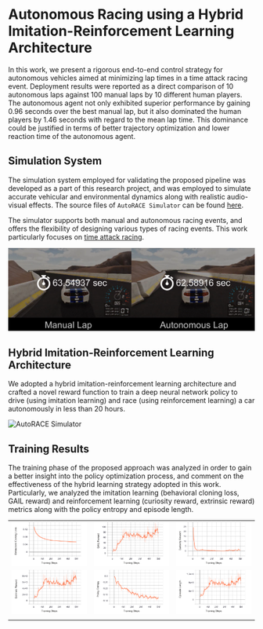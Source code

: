 # Autonomous Racing using a Hybrid Imitation-Reinforcement Learning Architecture

In this work, we present a rigorous end-to-end control strategy for autonomous vehicles aimed at minimizing lap times in a time attack racing event. Deployment results were reported as a direct comparison of 10 autonomous laps against 100 manual laps by 10 different human players. The autonomous agent not only exhibited superior performance by gaining 0.96 seconds over the best manual lap, but it also dominated the human players by 1.46 seconds with regard to the mean lap time. This dominance could be justified in terms of better trajectory optimization and lower reaction time of the autonomous agent.

## Simulation System

The simulation system employed for validating the proposed pipeline was developed as a part of this research project, and was employed to simulate accurate vehicular and environmental dynamics along with realistic audio-visual effects. The source files of `AutoRACE Simulator` can be found [here](https://github.com/Tinker-Twins/AutoRACE-Simulator).

The simulator supports both manual and autonomous racing events, and offers the flexibility of designing various types of racing events. This work particularly focuses on [time attack racing](https://en.wikipedia.org/wiki/Time_trial).

![AutoRACE Simulator](https://github.com/Tinker-Twins/Autonomous_Racing_Using_Hybrid_Learning/blob/main/Media/Human_vs_AI.png)

## Hybrid Imitation-Reinforcement Learning Architecture 

We adopted a hybrid imitation-reinforcement learning architecture and crafted a novel reward function to train a deep neural network policy to drive (using imitation learning) and race (using reinforcement learning) a car autonomously in less than 20 hours.

![AutoRACE Simulator](https://github.com/Tinker-Twins/Autonomous_Racing_Using_Hybrid_Learning/blob/main/Media/Figure_1.png)

## Training Results

The training phase of the proposed approach was analyzed in order to gain a better insight into the policy optimization process, and comment on the effectiveness of the hybrid learning strategy adopted in this work. Particularly, we analyzed the imitation learning (behavioral cloning loss, GAIL reward)
and reinforcement learning (curiosity reward, extrinsic reward) metrics along with the policy entropy and episode length.

|                    |                     |                     |
|:------------------:|:-------------------:|:-------------------:|
| ![Behavioral Cloning Loss](https://github.com/Tinker-Twins/Autonomous_Racing_Using_Hybrid_Learning/blob/main/Media/Figure_2a.png) | ![GAIL Reward](https://github.com/Tinker-Twins/Autonomous_Racing_Using_Hybrid_Learning/blob/main/Media/Figure_2b.png) | ![Curiosity Reward](https://github.com/Tinker-Twins/Autonomous_Racing_Using_Hybrid_Learning/blob/main/Media/Figure_2c.png) |
| ![Extrinsic Reward](https://github.com/Tinker-Twins/Autonomous_Racing_Using_Hybrid_Learning/blob/main/Media/Figure_2d.png) | ![Policy Entropy](https://github.com/Tinker-Twins/Autonomous_Racing_Using_Hybrid_Learning/blob/main/Media/Figure_2e.png) | ![Episode Length](https://github.com/Tinker-Twins/Autonomous_Racing_Using_Hybrid_Learning/blob/main/Media/Figure_2f.png) |
|                    |                     |                     |
